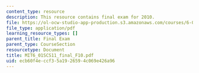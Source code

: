 ```yaml
---
content_type: resource
description: This resource contains final exam for 2010.
file: https://ol-ocw-studio-app-production.s3.amazonaws.com/courses/6-01sc-introduction-to-electrical-engineering-and-computer-science-i-spring-2011/ecb60f4eccf35a1926594c069e426a96_MIT6_01SCS11_final_F10.pdf
file_type: application/pdf
learning_resource_types: []
parent_title: Final Exam
parent_type: CourseSection
resourcetype: Document
title: MIT6_01SCS11_final_F10.pdf
uid: ecb60f4e-ccf3-5a19-2659-4c069e426a96
---
```

